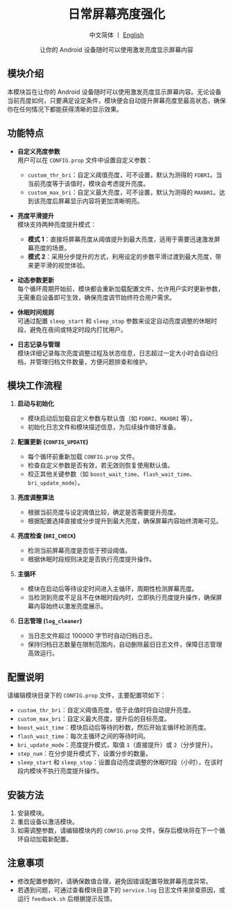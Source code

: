 <div align="center">

# 日常屏幕亮度强化

中文简体  丨  [English](https://github.com/YuleBest/LuminPro/blob/main/README_en.md)

让你的 Android 设备随时可以使用激发亮度显示屏幕内容

</div>

## 模块介绍  
本模块旨在让你的 Android 设备随时可以使用激发亮度显示屏幕内容。无论设备当前亮度如何，只要满足设定条件，模块便会自动提升屏幕亮度至最高状态，确保你在任何情况下都能获得清晰的显示效果。

## 功能特点  
- **自定义亮度参数**  
  用户可以在 `CONFIG.prop` 文件中设置自定义参数：  
  - `custom_thr_bri`：自定义阈值亮度，可不设置，默认为测得的 `FDBRI`。当当前亮度等于该值时，模块会考虑提升亮度。
  - `custom_max_bri`：自定义最大亮度，可不设置，默认为测得的 `MAXBRI`。达到该亮度后屏幕显示内容将更加清晰明亮。

- **亮度平滑提升**  
  模块支持两种亮度提升模式：  
  - **模式 1**：直接将屏幕亮度从阈值提升到最大亮度，适用于需要迅速激发屏幕亮度的场景。  
  - **模式 2**：采用分步提升的方式，利用设定的步数平滑过渡到最大亮度，带来更平滑的视觉体验。

- **动态参数更新**  
  每个循环周期开始前，模块都会重新加载配置文件，允许用户实时更新参数，无需重启设备即可生效，确保亮度调节始终符合用户需求。

- **休眠时间规则**  
  可通过配置 `sleep_start` 和 `sleep_stop` 参数来设定自动亮度调整的休眠时段，避免在夜间或特定时段内打扰用户。

- **日志记录与管理**  
  模块详细记录每次亮度调整过程及状态信息，日志超过一定大小时会自动归档，并管理归档文件数量，方便问题排查和维护。

## 模块工作流程  
1. **启动与初始化**  
   - 模块启动后加载自定义参数与默认值（如 `FDBRI`、`MAXBRI` 等）。  
   - 初始化日志文件和模块描述信息，为后续操作做好准备。

2. **配置更新 (`CONFIG_UPDATE`)**  
   - 每个循环前重新加载 `CONFIG.prop` 文件。  
   - 检查自定义参数是否有效，若无效则恢复使用默认值。  
   - 校正其他关键参数（如 `boost_wait_time`、`flash_wait_time`、`bri_update_mode`）。

3. **亮度调整算法**  
   - 根据当前亮度与设定阈值比较，确定是否需要提升亮度。  
   - 根据配置选择直接或分步提升到最大亮度，确保屏幕内容始终清晰可见。

4. **亮度检查 (`BRI_CHECK`)**  
   - 检测当前屏幕亮度是否低于预设阈值。  
   - 根据休眠时段规则决定是否执行亮度提升操作。

5. **主循环**  
   - 模块在启动后等待设定时间进入主循环，周期性检测屏幕亮度。  
   - 当检测到亮度不足且不在休眠时段内时，立即执行亮度提升操作，确保屏幕内容始终以激发亮度展示。

6. **日志管理 (`log_cleaner`)**  
   - 当日志文件超过 100000 字节时自动归档日志。  
   - 保持归档日志数量在限制范围内，自动删除最旧日志文件，保障日志管理高效运行。

## 配置说明  
请编辑模块目录下的 `CONFIG.prop` 文件，主要配置项如下：  

- `custom_thr_bri`：自定义阈值亮度，低于此值时将自动提升亮度。  
- `custom_max_bri`：自定义最大亮度，提升后的目标亮度。  
- `boost_wait_time`：模块启动后等待的秒数，然后开始主循环检测亮度。  
- `flash_wait_time`：每次主循环之间的等待时间。  
- `bri_update_mode`：亮度提升模式，取值 `1`（直接提升）或 `2`（分步提升）。  
- `step_num`：在分步提升模式下，设置分步的数量。  
- `sleep_start` 和 `sleep_stop`：设置自动亮度调整的休眠时段（小时），在该时段内模块不执行亮度提升操作。

## 安装方法  
1. 安装模块。
2. 重启设备以激活模块。  
3. 如需调整参数，请编辑模块内的 `CONFIG.prop` 文件，保存后模块将在下一个循环自动加载新配置。

## 注意事项  
- 修改配置参数时，请确保数值合理，避免因错误配置导致屏幕亮度异常。  
- 若遇到问题，可通过查看模块目录下的 `service.log` 日志文件来排查原因，或运行 `feedback.sh` 后根据提示反馈。
